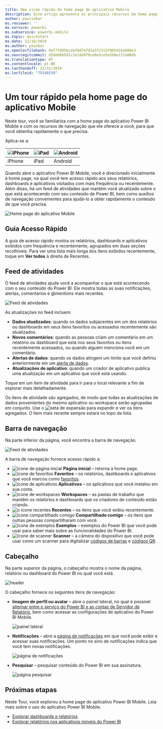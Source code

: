```yaml
---
title: Uma visão rápida da home page do aplicativo Mobile
description: Este artigo apresenta os principais recursos da home page do aplicativo Mobile.
author: paulinbar
ms.reviewer: ''
ms.service: powerbi
ms.subservice: powerbi-mobile
ms.topic: quickstart
ms.date: 12/16/2019
ms.author: painbar
ms.openlocfilehash: 9af7fd95bcdaf0d747d1a3f2313f965d18a888e3
ms.sourcegitcommit: d5de66b591c2e1de979ce0e3ce5e5b6e1f2a08db
ms.translationtype: HT
ms.contentlocale: pt-BR
ms.lasthandoff: 12/31/2019
ms.locfileid: "75548539"
---
```

# <a name="a-quick-tour-of-the-mobile-app-home-page"></a>Um tour rápido pela home page do aplicativo Mobile
Neste tour, você se familiariza com a home page do aplicativo Power BI Mobile e com os recursos de navegação que ele oferece a você, para que você obtenha rapidamente o que precisa.

Aplica-se a:

| ![iPhone](./media/mobile-apps-quickstart-view-dashboard-report/iphone-logo-30-px.png) | ![iPad](./media/mobile-apps-quickstart-view-dashboard-report/ipad-logo-30-px.png) | ![Android](./media/mobile-apps-quickstart-view-dashboard-report/android-logo-30-px.png) |
|:--- |:--- |:--- |
| iPhone | iPad | Android | 

Quando abre o aplicativo Power BI Mobile, você é direcionado inicialmente à home page, na qual você tem acesso rápido aos seus relatórios, dashboards e aplicativos visitados com mais frequência ou recentemente. Além disso, há um feed de atividades que mantém você atualizado sobre o que está acontecendo com seu conteúdo de Power BI, bem como auxílios de navegação convenientes para ajudá-lo a obter rapidamente o conteúdo de que você precisa.

![Home page do aplicativo Mobile](./media/mobile-apps-home-page/powerbi-mobile-app-home.png)
 
## <a name="quick-access-tab"></a>Guia Acesso Rápido

A guia de acesso rápido mostra os relatórios, dashboards e aplicativos exibidos com frequência e recentemente, agrupados em duas seções recolhíveis. Para ver uma lista mais longa dos itens exibidos recentemente, toque em **Ver todos** à direita de Recentes. 

## <a name="activity-feed"></a>Feed de atividades

O feed de atividades ajuda você a acompanhar o que está acontecendo com o seu conteúdo do Power BI. Ele mostra todas as suas notificações, alertas, comentários e @mentions mais recentes.

![Feed de atividades](./media/mobile-apps-home-page/powerbi-mobile-app-activity.png)

As atualizações no feed incluem:
* **Dados atualizados**: quando os dados subjacentes em um dos relatórios ou dashboards em seus itens favoritos ou acessados recentemente são atualizados.
* **Novos comentários**: quando as pessoas criam um comentário em um relatório ou dashboard que está nos seus favoritos ou itens recentemente acessados, ou quando alguém menciona você em um comentário.
* **Alertas de dados**: quando os dados atingem um limite que você definiu anteriormente em um [alerta de dados](../../mobile-set-data-alerts-in-the-mobile-apps.md).
* **Atualizações de aplicativo**: quando um criador de aplicativo publica uma atualização em um aplicativo que você está usando.

 Toque em um item de atividade para ir para o local relevante a fim de explorar mais detalhadamente.

Os itens de atividade são agregados, de modo que todas as atualizações de dados provenientes do mesmo aplicativo ou workspace serão agrupadas em conjunto. Use o ![seta de expansão](./media/mobile-apps-home-page/powerbi-mobile-app-expand-arrow.png) para expandir e ver os itens agregados. O item mais recente sempre estará no topo da lista.

## <a name="navigation-bar"></a>Barra de navegação

Na parte inferior da página, você encontra a barra de navegação.

![Feed de atividades](./media/mobile-apps-home-page/powerbi-mobile-app-navbar.png)

A barra de navegação fornece acesso rápido a:

* ![ícone de página inicial](./media/mobile-apps-home-page/powerbi-mobile-app-home-icon.png) **Página inicial** – retorna à home page.
* ![ícone de favoritos](./media/mobile-apps-home-page/powerbi-mobile-app-favorites-icon.png) **Favoritos** – os relatórios, dashboards e aplicativos que você marcou como [favoritos](../../mobile-apps-favorites.md).
* ![ícone de aplicativos](./media/mobile-apps-home-page/powerbi-mobile-app-apps-icon.png) **Aplicativos** – os aplicativos que você instalou em sua conta.
* ![ícone de workspaces](./media/mobile-apps-home-page/powerbi-mobile-app-workspaces-icon.png) **Workspaces** – as pastas de trabalho que mantêm os relatórios e dashboards que os criadores de conteúdo estão criando.
* ![o ícone recentes](./media/mobile-apps-home-page/powerbi-mobile-app-recents-icon.png) **Recentes** – os itens que você exibiu recentemente.
* ![ícone compartilhado comigo](./media/mobile-apps-home-page/powerbi-mobile-app-shared-with-me-icon.png) **Compartilhado comigo** – os itens que outras pessoas compartilharam com você.
* ![ícone de exemplos](./media/mobile-apps-home-page/powerbi-mobile-app-samples-icon.png) **Exemplos** – exemplos do Power BI que você pode usar para saber mais sobre as funcionalidades do Power BI.
* ![ícone de scanner](./media/mobile-apps-home-page/powerbi-mobile-app-scanner-icon.png) **Scanner** – a câmera do dispositivo que você pode usar como um scanner para digitalizar [códigos de barras](../../mobile-apps-scan-barcode-iphone.md) e [códigos QR](../../mobile-apps-qr-code.md).

## <a name="header"></a>Cabeçalho

Na parte superior da página, o cabeçalho mostra o nome da página, relatório ou dashboard do Power BI no qual você está.

![header](./media/mobile-apps-home-page/powerbi-mobile-app-header.png)

O cabeçalho fornece os seguintes itens de navegação:
* **Imagem de perfil ou avatar** – abre o painel lateral, no qual é possível [alternar entre o serviço do Power BI e as contas de Servidor de Relatório](../../mobile-app-ssrs-kpis-mobile-on-premises-reports.md), bem como acessar as configurações de aplicativo do Power BI Mobile.

    ![painel lateral](./media/mobile-apps-home-page/powerbi-mobile-app-side-panel.png)

* **Notificações** – abre a [página de notificações](../../mobile-apps-notification-center.md) em que você pode exibir e acessar suas notificações. Um ponto no sino de notificações indica que você tem novas notificações.

    ![página de notificações](./media/mobile-apps-home-page/powerbi-mobile-app-notifications-page.png)

* **Pesquisar** – pesquisar conteúdo do Power BI em sua assinatura.

    ![página pesquisar](./media/mobile-apps-home-page/powerbi-mobile-app-search-page.png)

## <a name="next-steps"></a>Próximas etapas
Neste Tour, você explorou a home page do aplicativo Power BI Mobile. Leia mais sobre o uso do aplicativo Power BI Mobile. 
* [Explorar dashboards e relatórios](../../mobile-apps-quickstart-view-dashboard-report.md)
* [Explorar relatórios nos aplicativos móveis do Power BI](../../mobile-reports-in-the-mobile-apps.md)
